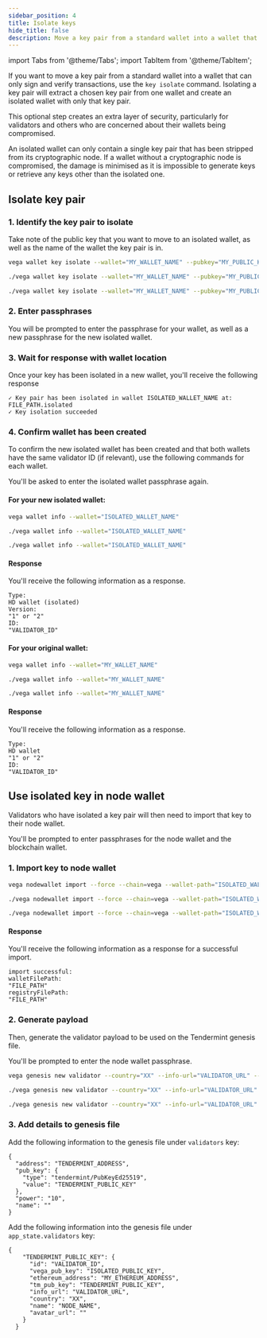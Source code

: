```yaml
---
sidebar_position: 4
title: Isolate keys
hide_title: false
description: Move a key pair from a standard wallet into a wallet that can only sign and verify transactions
---
```


import Tabs from '@theme/Tabs';
import TabItem from '@theme/TabItem';

If you want to move a key pair from a standard wallet into a wallet that can only sign and verify transactions, use the `key isolate` command. Isolating a key pair will extract a chosen key pair from one wallet and create an isolated wallet with only that key pair.

This optional step creates an extra layer of security, particularly for validators and others who are concerned about their wallets being compromised. 

An isolated wallet can only contain a single key pair that has been stripped from its cryptographic node. If a wallet without a cryptographic node is compromised, the damage is minimised as it is impossible to generate keys or retrieve any keys other than the isolated one.

## Isolate key pair

### 1. Identify the key pair to isolate

Take note of the public key that you want to move to an isolated wallet, as well as the name of the wallet the key pair is in. 

<Tabs groupId="operating-systems">
<TabItem value="windows" label="Windows">

```bash
vega wallet key isolate --wallet="MY_WALLET_NAME" --pubkey="MY_PUBLIC_KEY"
```
</TabItem>
<TabItem value="mac" label="MacOS">

```bash
./vega wallet key isolate --wallet="MY_WALLET_NAME" --pubkey="MY_PUBLIC_KEY"
```
</TabItem>
<TabItem value="linux" label="Linux">

```bash
./vega wallet key isolate --wallet="MY_WALLET_NAME" --pubkey="MY_PUBLIC_KEY"
```
</TabItem>
</Tabs>

### 2. Enter passphrases

You will be prompted to enter the passphrase for your wallet, as well as a new passphrase for the new isolated wallet.

### 3. Wait for response with wallet location

Once your key has been isolated in a new wallet, you'll receive the following response

```
✓ Key pair has been isolated in wallet ISOLATED_WALLET_NAME at: FILE_PATH.isolated
✓ Key isolation succeeded
```

### 4. Confirm wallet has been created 

To confirm the new isolated wallet has been created and that both wallets have the same validator ID (if relevant), use the following commands for each wallet. 

You'll be asked to enter the isolated wallet passphrase again. 

#### For your new isolated wallet:

<Tabs groupId="operating-systems">
<TabItem value="windows" label="Windows">

```bash
vega wallet info --wallet="ISOLATED_WALLET_NAME"
```
</TabItem>
<TabItem value="mac" label="MacOS">

```bash
./vega wallet info --wallet="ISOLATED_WALLET_NAME"
```

</TabItem>
<TabItem value="linux" label="Linux">

```bash
./vega wallet info --wallet="ISOLATED_WALLET_NAME"
```

</TabItem>
</Tabs>

#### Response 

You'll receive the following information as a response. 

```
Type:
HD wallet (isolated)
Version: 
"1" or "2" 
ID:
"VALIDATOR_ID"
```

#### For your original wallet:

<Tabs groupId="operating-systems">
<TabItem value="windows" label="Windows">

```bash
vega wallet info --wallet="MY_WALLET_NAME"
```

</TabItem>
<TabItem value="mac" label="MacOS">

```bash
./vega wallet info --wallet="MY_WALLET_NAME"
```

</TabItem>
<TabItem value="linux" label="Linux">

```bash
./vega wallet info --wallet="MY_WALLET_NAME"
```

</TabItem>
</Tabs>

#### Response 

You'll receive the following information as a response. 

```
Type:
HD wallet
"1" or "2" 
ID:
"VALIDATOR_ID"
```

## Use isolated key in node wallet

Validators who have isolated a key pair will then need to import that key to their node wallet. 

You'll be prompted to enter passphrases for the node wallet and the blockchain wallet.
  
### 1. Import key to node wallet

<Tabs groupId="operating-systems">
<TabItem value="windows" label="Windows">

```bash
vega nodewallet import --force --chain=vega --wallet-path="ISOLATED_WALLET_PATH"
```

</TabItem>
<TabItem value="mac" label="MacOS">

```bash
./vega nodewallet import --force --chain=vega --wallet-path="ISOLATED_WALLET_PATH"
```

</TabItem>
<TabItem value="linux" label="Linux">

```bash
./vega nodewallet import --force --chain=vega --wallet-path="ISOLATED_WALLET_PATH"
```

</TabItem>
</Tabs>

#### Response

You'll receive the following information as a response for a successful import. 

```
import successful:
walletFilePath:
"FILE_PATH"
registryFilePath:
"FILE_PATH"
```

### 2. Generate payload
Then, generate the validator payload to be used on the Tendermint genesis file.

You'll be prompted to enter the node wallet passphrase. 

<Tabs groupId="operating-systems">
<TabItem value="windows" label="Windows">

```bash
vega genesis new validator --country="XX" --info-url="VALIDATOR_URL" --name="NODE_NAME"
```

</TabItem>
<TabItem value="mac" label="MacOS">

```bash
./vega genesis new validator --country="XX" --info-url="VALIDATOR_URL" --name="NODE_NAME"
```

</TabItem>
<TabItem value="linux" label="Linux">

```bash
./vega genesis new validator --country="XX" --info-url="VALIDATOR_URL" --name="NODE_NAME"
```

</TabItem>
</Tabs>

### 3. Add details to genesis file

Add the following information to the genesis file under `validators` key:
```
{
  "address": "TENDERMINT_ADDRESS",
  "pub_key": {
    "type": "tendermint/PubKeyEd25519",
    "value": "TENDERMINT_PUBLIC_KEY"
  },
  "power": "10",
  "name": ""
}
```

Add the following information into the genesis file under `app_state.validators` key:

```
{
    "TENDERMINT_PUBLIC_KEY": {
      "id": "VALIDATOR_ID",
      "vega_pub_key": "ISOLATED_PUBLIC_KEY",
      "ethereum_address": "MY_ETHEREUM_ADDRESS",
      "tm_pub_key": "TENDERMINT_PUBLIC_KEY",
      "info_url": "VALIDATOR_URL",
      "country": "XX",
      "name": "NODE_NAME",
      "avatar_url": ""
    }
  }
```
